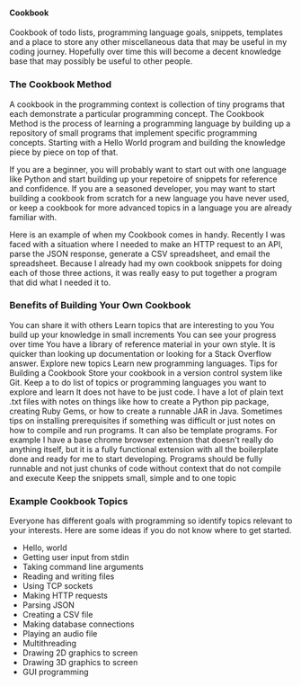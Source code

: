 #### Cookbook
Cookbook of todo lists, programming language goals, snippets, templates and a place to store any other miscellaneous data that may be useful in my coding journey. Hopefully over time this will become a decent knowledge base that may possibly be useful to other people.

### The Cookbook Method
A cookbook in the programming context is collection of tiny programs that each demonstrate a particular programming concept. The Cookbook Method is the process of learning a programming language by building up a repository of small programs that implement specific programming concepts. Starting with a Hello World program and building the knowledge piece by piece on top of that.

If you are a beginner, you will probably want to start out with one language like Python and start building up your repetoire of snippets for reference and confidence. If you are a seasoned developer, you may want to start building a cookbook from scratch for a new language you have never used, or keep a cookbook for more advanced topics in a language you are already familiar with.

Here is an example of when my Cookbook comes in handy. Recently I was faced with a situation where I needed to make an HTTP request to an API, parse the JSON response, generate a CSV spreadsheet, and email the spreadsheet. Because I already had my own cookbook snippets for doing each of those three actions, it was really easy to put together a program that did what I needed it to.

### Benefits of Building Your Own Cookbook
You can share it with others
Learn topics that are interesting to you
You build up your knowledge in small increments
You can see your progress over time
You have a library of reference material in your own style.
It is quicker than looking up documentation or looking for a Stack Overflow answer.
Explore new topics
Learn new programming languages.
Tips for Building a Cookbook
Store your cookbook in a version control system like Git.
Keep a to do list of topics or programming languages you want to explore and learn
It does not have to be just code. I have a lot of plain text .txt files with notes on things like how to create a Python pip package, creating Ruby Gems, or how to create a runnable JAR in Java. Sometimes tips on installing prerequisites if something was difficult or just notes on how to compile and run programs.
It can also be template programs. For example I have a base chrome browser extension that doesn't really do anything itself, but it is a fully functional extension with all the boilerplate done and ready for me to start developing.
Programs should be fully runnable and not just chunks of code without context that do not compile and execute
Keep the snippets small, simple and to one topic

### Example Cookbook Topics
Everyone has different goals with programming so identify topics relevant to your interests. Here are some ideas if you do not know where to get started.

  * Hello, world
  * Getting user input from stdin
  * Taking command line arguments
  * Reading and writing files
  * Using TCP sockets
  * Making HTTP requests
  * Parsing JSON
  * Creating a CSV file
  * Making database connections
  * Playing an audio file
  * Multithreading
  * Drawing 2D graphics to screen
  * Drawing 3D graphics to screen
  * GUI programming
